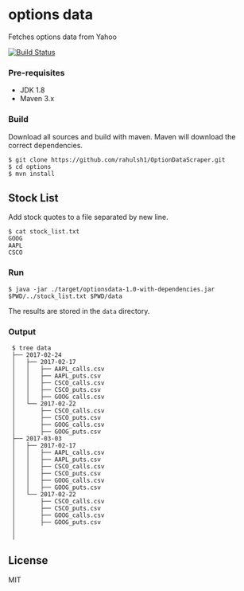 # options data 

Fetches options data from Yahoo

[![Build Status](https://travis-ci.org/rahulsh1/zoocurator.svg?branch=master)](https://travis-ci.org/rahulsh1/zoocurator)

### Pre-requisites
- JDK 1.8
- Maven 3.x

### Build
Download all sources and build with maven. Maven will download the correct dependencies.

    $ git clone https://github.com/rahulsh1/OptionDataScraper.git
    $ cd options
    $ mvn install

## Stock List
Add stock quotes to a file separated by new line.

    $ cat stock_list.txt
    GOOG
    AAPL
    CSCO
    
### Run

    $ java -jar ./target/optionsdata-1.0-with-dependencies.jar $PWD/../stock_list.txt $PWD/data

The results are stored in the `data` directory.

### Output
  
     $ tree data
     ├── 2017-02-24
     │   ├── 2017-02-17
     │   │   ├── AAPL_calls.csv
     │   │   ├── AAPL_puts.csv
     │   │   ├── CSCO_calls.csv
     │   │   ├── CSCO_puts.csv
     │   │   ├── GOOG_calls.csv
     │   └── 2017-02-22
     │       ├── CSCO_calls.csv
     │       ├── CSCO_puts.csv
     │       ├── GOOG_calls.csv
     │       ├── GOOG_puts.csv
     ├── 2017-03-03
     │   ├── 2017-02-17
     │   │   ├── AAPL_calls.csv
     │   │   ├── AAPL_puts.csv
     │   │   ├── CSCO_calls.csv
     │   │   ├── CSCO_puts.csv
     │   │   ├── GOOG_calls.csv
     │   │   ├── GOOG_puts.csv
     │   └── 2017-02-22
     │       ├── CSCO_calls.csv
     │       ├── CSCO_puts.csv
     │       ├── GOOG_calls.csv
     │       ├── GOOG_puts.csv
     │       
     │       

## License

MIT
